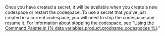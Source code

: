 Once you have created a secret, it will be available when you create a new codespace or restart the codespace. To use a secret that you've just created in a current codespace, you will need to stop the codespace and resume it. For information about stopping the codespace, see "[Using the Command Palette in {% data variables.product.prodname_codespaces %}](/codespaces/codespaces-reference/using-the-command-palette-in-codespaces#suspending-or-stopping-a-codespace)."
